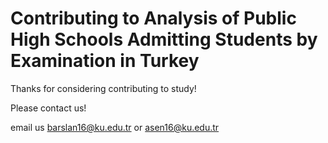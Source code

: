 # Contributing to Analysis of Public High Schools Admitting Students by Examination in Turkey

Thanks for considering contributing to study!

Please contact us!

email us barslan16@ku.edu.tr or asen16@ku.edu.tr 
